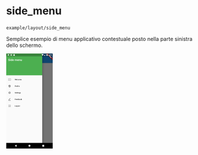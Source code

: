 # side_menu 

`example/layout/side_menu`

Semplice esempio di menu applicativo contestuale posto nella parte sinistra dello schermo.

<img src="screenshot01.png" alt="Side menu" style="zoom:25%;" />

